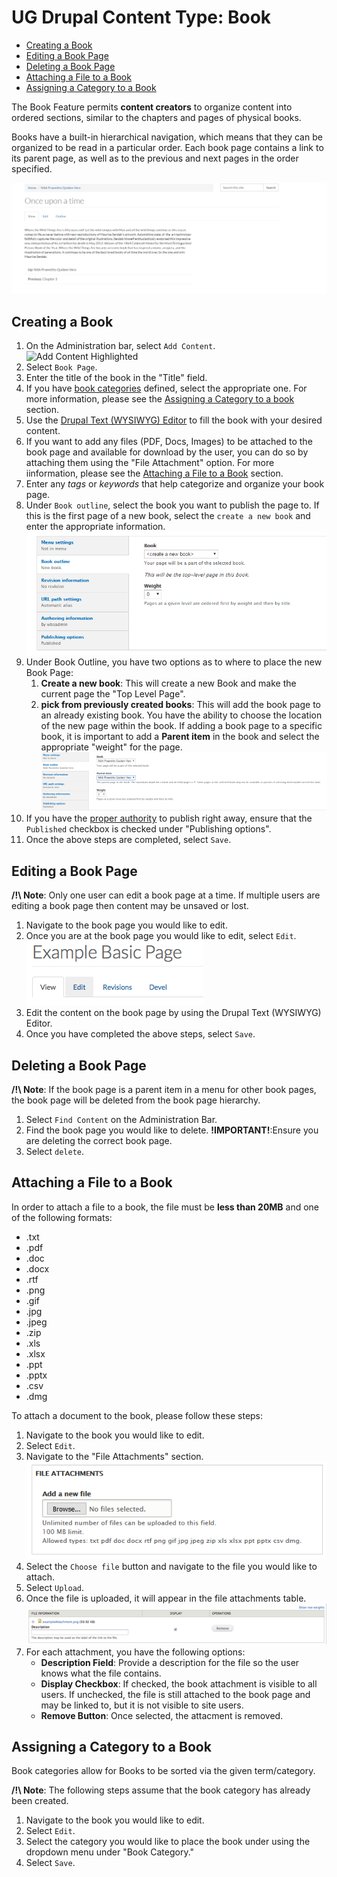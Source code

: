 # UG Drupal Content Type: Book

* [Creating a Book](howto-book.md#creating-a-book)
* [Editing a Book Page](howto-book.md#editing-a-book-page)
* [Deleting a Book Page](howto-book.md#deleting-a-book-page)
* [Attaching a File to a Book](howto-book.md#attaching-a-file-to-a-book)
* [Assigning a Category to a Book](howto-book.md#assigning-a-category-to-a-book)


The Book Feature permits **content creators** to organize content into ordered sections, similar to the chapters and pages of physical books.

Books have a built-in hierarchical navigation, which means that they can be organized to be read in a particular order. Each book page contains a link to its parent page, as well as to the previous and next pages in the order specified.

![An Example of a Book Page](../images/booksample.png "Example of a Book Page")


## Creating a Book

1. On the Administration bar, select `Add Content`.
 ![Add Content Highlighted](../images/ambac.png)
2. Select `Book Page`.
3. Enter the title of the book in the "Title" field.
4. If you have [book categories](../taxonomies.md) defined, select the appropriate one. For more information, please see the [Assigning a Category to a book](howto-book.md#assigning-a-category-to-a-book) section.
5. Use the [Drupal Text (WYSIWYG) Editor](../wysiwyg-editor.md) to fill the book with your desired content.
6. If you want to add any files (PDF, Docs, Images) to be attached to the book page and available for download by the user, you can do so by attaching them using the "File Attachment" option. For more iinformation, please see the [Attaching a File to a Book](howto-page.md#attaching-a-file-to-a-page) section.
7. Enter any *tags* or *keywords* that help categorize and organize your book page.
8. Under `Book outline`, select the book you want to publish the page to. If this is the first page of a new book, select the `create a new book` and enter the appropriate information.  
 ![Book outline options](../images/bookoutline.png)
9. Under Book Outline, you have two options as to where to place the new Book Page:
    1. **Create a new book**: This will create a new Book and make the current page the "Top Level Page".
    2. **pick from previously created books**: This will add the book page to an already existing book. You have the ability to choose the location of the new page within the book. If adding a book page to a specific book, it is important to add a **Parent item** in the book and select the appropriate "weight" for the page.
 ![Book parent item option](../images/bookparentitem.png)
10. If you have the [proper authority](../rolesandresp.md) to publish right away, ensure that the `Published` checkbox is checked under "Publishing options".
11. Once the above steps are completed, select `Save`.

## Editing a Book Page

**/!\ Note**: Only one user can edit a book page at a time. If multiple users are editing a book page then content may be unsaved or lost.

1. Navigate to the book page you would like to edit.
2. Once you are at the book page you would like to edit, select `Edit`.
 ![Edit Tab](../images/contentEditTab.png)
3. Edit the content on the book page by using the Drupal Text (WYSIWYG) Editor.
4. Once you have completed the above steps, select `Save`.

## Deleting a Book Page

**/!\ Note**: If the book page is a parent item in a menu for other book pages, the book page will be deleted from the book page hierarchy.

1. Select `Find Content` on the Administration Bar.
2. Find the book page you would like to delete. **!IMPORTANT!**:Ensure you are deleting the correct book page.
3. Select `delete`.

## Attaching a File to a Book

In order to attach a file to a book, the file must be **less than 20MB** and one of the following formats:
* .txt 
* .pdf  
* .doc   
* .docx  
* .rtf  
* .png 
* .gif
* .jpg
* .jpeg
* .zip
* .xls
* .xlsx
* .ppt
* .pptx
* .csv
* .dmg

To attach a document to the book, please follow these steps:

1. Navigate to the book you would like to edit.
2. Select `Edit`.
3. Navigate to the "File Attachments" section.
 ![File Attachment Option](../images/pageattach.png)
4. Select the `Choose file` button and navigate to the file you would like to attach.
5. Select `Upload`.
5. Once the file is uploaded, it will appear in the file attachments table.
 ![File Attachment Table](../images/fileattachmentchart-new.png)
6. For each attachment, you have the following options:
    * **Description Field**: Provide a description for the file so the user knows what the file contains. 
    * **Display Checkbox**: If checked, the book attachment is visible to all users. If unchecked, the file is still attached to the book page and may be linked to, but it is not visible to site users. 
    * **Remove Button**: Once selected, the attacment is removed.

## Assigning a Category to a Book

Book categories allow for Books to be sorted via the given term/category.

**/!\ Note**: The following steps assume that the book category has already been created.

1. Navigate to the book you would like to edit.
2. Select `Edit`.
3. Select the category you would like to place the book under using the dropdown menu under "Book Category."
4. Select `Save`.
